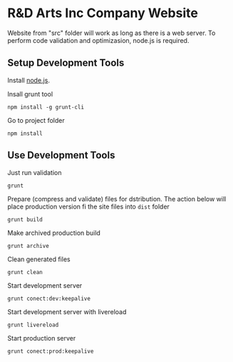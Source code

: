 # R&D Arts Inc Company Website
Website from "src" folder will work as long as there is a web server. To perform code validation and optimizasion, node.js is required.

## Setup Development Tools

Install [node.js](http://nodejs.org/).

Insall grunt tool
```
npm install -g grunt-cli
```

Go to project folder
```
npm install
```

## Use Development Tools

Just run validation

```
grunt
```

Prepare (compress and validate) files for dstribution. The action below will place production version fi the site files into `dist` folder
```
grunt build
```

Make archived production build
```
grunt archive
```

Clean generated files
```
grunt clean
```

Start development server
```
grunt conect:dev:keepalive
```

Start development server with livereload
```
grunt livereload
```

Start production server
```
grunt conect:prod:keepalive
```



